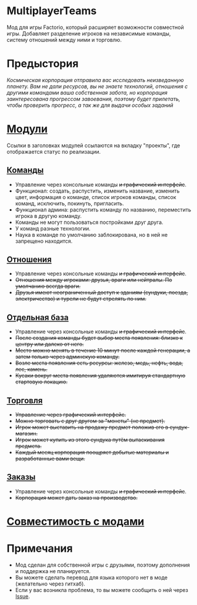 # MultiplayerTeams

Мод для игры Factorio, который расширяет возможности совместной игры.
Добавляет разделение игроков на независимые команды, систему отношений между ними и торговлю.

# Предыстория

_Космическая корпорация отправила вас исследовать неизведанную планету. Вам не дали ресурсов, вы не знаете технологий, отношения с другими командами ваша собственная забота, но корпорация заинтересована прогрессом завоевания, поэтому будет прилетать, чтобы проверить прогресс, а так же для выдачи особых заданий_

# [Модули](https://github.com/nyafnir/multiplayer-teams/projects?type=classic)

Ссылки в заголовках модулей ссылаются на вкладку "проекты", где отображается статус по реализации.

## [Команды](https://github.com/nyafnir/multiplayer-teams/projects/1)

- Управление через консольные команды ~~и графический интерфейс~~.
- Функционал: создать, распустить, изменить название, изменить цвет, информация о команде, список игроков команды, список команд, исключить, покинуть, пригласить.
- Функционал админа: распустить команду по названию, переместить игрока в другую команду.
- Команды не могут пользоваться постройками друг друга.
- У команд разные технологии.
- Наука в команде по умолчанию заблокирована, но в ней не запрещено находится.

## [Отношения](https://github.com/nyafnir/multiplayer-teams/projects/5)

- Управление через консольные команды ~~и графический интерфейс~~.
- ~~Отношения между игроками: друзья, враги или нейтралы. По умолчанию всегда враги.~~
- ~~Друзья имеют неограниченный доступ к зданиям (сундуки, поезда, электричество) и турели не будут стрелять по ним.~~

## [Отдельная база](https://github.com/nyafnir/multiplayer-teams/projects/6)

- Управление через консольные команды ~~и графический интерфейс~~.
- ~~После создания команды будет выбор места появления: близко к центру или далеко от него.~~
- ~~Место можно менять в течение 10 минут после каждой генерации, а затем только через админскую команду.~~
- ~~Возле места появления есть ресурсы: железо, медь, нефть, вода, лес, камень.~~
- ~~Кусаки вокруг места появления удаляются имитируя стандартную стартовую локацию.~~

## [Торговля](https://github.com/nyafnir/multiplayer-teams/projects/8)

- ~~Управление через графический интерфейс.~~
- ~~Можно торговать с друг другом за "монеты" (не предмет).~~
- ~~Игрок может выставить на продажу предмет положив его в сундук-магазин.~~
- ~~Игрок может купить из этого сундука путём вытаскивания предмета.~~
- ~~Каждый месяц корпорация поощряет добытые материалы и разработанные вами вещи.~~

## [Заказы](https://github.com/nyafnir/multiplayer-teams/projects/7)

- Управление через консольные команды ~~и графический интерфейс~~.
- ~~Корпорация может дать заказ на производство.~~

# [Совместимость с модами](./COMPATIBLE.md)

# Примечания

- Мод сделан для собственной игры с друзьями, поэтому дополнения и поддержка не планируется.
- Вы можете сделать перевод для языка которого нет в моде (желательно через гитхаб).
- Если у вас возникла проблема, то вы можете сообщить о ней через [Issue](https://github.com/nyafnir/multiplayer-teams/issues).
